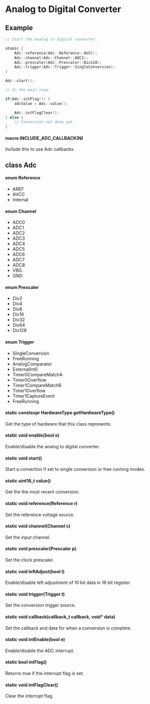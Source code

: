 # Analog to Digital Converter

## Example

```c++
// Start the analog to digital converter.

atomic {
    Adc::reference(Adc::Reference::AVCC);
    Adc::channel(Adc::Channel::ADC1);
    Adc::prescaler(Adc::Prescaler::Div128);
    Adc::trigger(Adc::Trigger::SingleConversion);
}

Adc::start();

// In the main loop.

if(Adc::intFlag()) {
    adcValue = Adc::value();

    Adc::intFlagClear();
} else {
    // Conversion not done yet.
}
```

#### macro INCLUDE_ADC_CALLBACK(N)
Include this to use Adc callbacks.

## class Adc

#### enum Reference
* AREF
* AVCC
* Internal

#### enum Channel
* ADC0
* ADC1
* ADC2
* ADC3
* ADC4
* ADC5
* ADC6
* ADC7
* ADC8
* VBG
* GND

#### enum Prescaler
* Div2
* Div4
* Div8
* Div16
* Div32
* Div64
* Div128

#### enum Trigger
* SingleConversion
* FreeRunning
* AnalogComparator
* ExternalInt0
* Timer0CompareMatchA
* Timer0Overflow
* Timer1CompareMatchB
* Timer1Overflow
* Timer1CaptureEvent
* FreeRunning

#### static constexpr HardwareType getHardwareType()
Get the type of hardware that this class represents.

#### static void enable(bool e)
Enable/disable the analog to digital converter.

#### static void start()
Start a convertion if set to single conversion or free running modes.

#### static uint16_t value()
Get the the most recent conversion.

#### static void reference(Reference r)
Set the reference voltage source.

#### static void channel(Channel c)
Set the input channel.

#### static void prescaler(Prescaler p)
Set the clock prescaler.

#### static void leftAdjust(bool l)
Enable/disable left adjustment of 10 bit data in 16 bit register.

#### static void trigger(Trigger t)
Set the conversion trigger source.

#### static void callback(callback_t callback, void\* data)
Set the callback and data for when a conversion is complete.

#### static void intEnable(bool e)
Enable/disable the ADC interrupt.

#### static bool intFlag()
Returns true if the interrupt flag is set.

#### static void intFlagClear()
Clear the interrupt flag.
